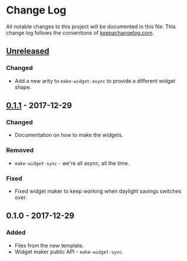 # Change Log
All notable changes to this project will be documented in this file. This change log follows the conventions of [keepachangelog.com](http://keepachangelog.com/).

## [Unreleased]
### Changed
- Add a new arity to `make-widget-async` to provide a different widget shape.

## [0.1.1] - 2017-12-29
### Changed
- Documentation on how to make the widgets.

### Removed
- `make-widget-sync` - we're all async, all the time.

### Fixed
- Fixed widget maker to keep working when daylight savings switches over.

## 0.1.0 - 2017-12-29
### Added
- Files from the new template.
- Widget maker public API - `make-widget-sync`.

[Unreleased]: https://github.com/your-name/clj-ini-test/compare/0.1.1...HEAD
[0.1.1]: https://github.com/your-name/clj-ini-test/compare/0.1.0...0.1.1
